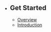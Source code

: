 - ## Get Started
    - [Overview](/{{version}}/overview)
    - [Introduction](/{{version}}/introduction)